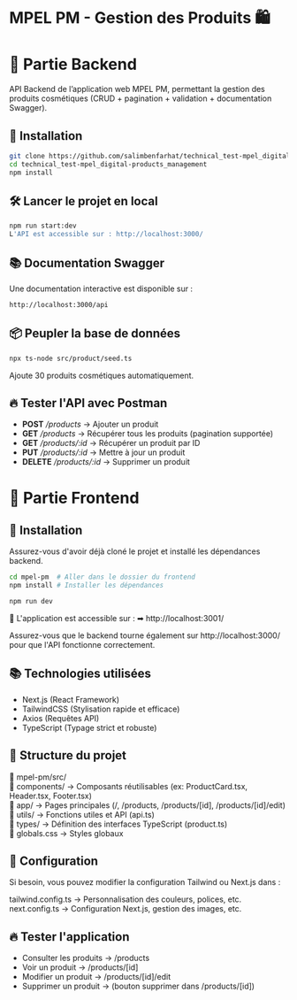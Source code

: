 # MPEL PM - Gestion des Produits 🛍️

# 📌 Partie Backend
API Backend de l’application web MPEL PM, permettant la gestion des produits cosmétiques (CRUD + pagination + validation + documentation Swagger).

## 🚀 Installation
```sh
git clone https://github.com/salimbenfarhat/technical_test-mpel_digital-products_management.git
cd technical_test-mpel_digital-products_management
npm install 
```

## 🛠️ Lancer le projet en local
```sh
npm run start:dev
L'API est accessible sur : http://localhost:3000/  
```

## 📚 Documentation Swagger
Une documentation interactive est disponible sur :
```sh
http://localhost:3000/api
```

## 📦 Peupler la base de données
```sh
npx ts-node src/product/seed.ts
```
Ajoute 30 produits cosmétiques automatiquement.

## 🔥 Tester l'API avec Postman
- **POST** _/products_ → Ajouter un produit  
- **GET** _/products_ → Récupérer tous les produits (pagination supportée)  
- **GET** _/products/:id_ → Récupérer un produit par ID  
- **PUT** _/products/:id_ → Mettre à jour un produit  
- **DELETE** _/products/:id_ → Supprimer un produit  


# 📌 Partie Frontend
## 🚀 Installation
Assurez-vous d'avoir déjà cloné le projet et installé les dépendances backend.
```sh
cd mpel-pm  # Aller dans le dossier du frontend
npm install # Installer les dépendances
```

```sh
npm run dev
```

📌 L'application est accessible sur :
➡ http://localhost:3001/

Assurez-vous que le backend tourne également sur http://localhost:3000/ pour que l'API fonctionne correctement.

## 📚 Technologies utilisées
- Next.js (React Framework)
- TailwindCSS (Stylisation rapide et efficace)
- Axios (Requêtes API)
- TypeScript (Typage strict et robuste)

## 📜 Structure du projet
📁 mpel-pm/src/  
📂 components/ → Composants réutilisables (ex: ProductCard.tsx, Header.tsx, Footer.tsx)  
📂 app/ → Pages principales (/, /products, /products/[id], /products/[id]/edit)  
📂 utils/ → Fonctions utiles et API (api.ts)  
📂 types/ → Définition des interfaces TypeScript (product.ts)  
📜 globals.css → Styles globaux  

## 🔧 Configuration
Si besoin, vous pouvez modifier la configuration Tailwind ou Next.js dans :

tailwind.config.ts → Personnalisation des couleurs, polices, etc.
next.config.ts → Configuration Next.js, gestion des images, etc.

## 🔥 Tester l'application
- Consulter les produits → /products
- Voir un produit → /products/[id]
- Modifier un produit → /products/[id]/edit
- Supprimer un produit → (bouton supprimer dans /products/[id])